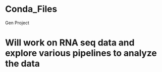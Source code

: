# Conda_Files
 Gen Project 

 # Will work on RNA seq data and explore various pipelines to analyze the data 

